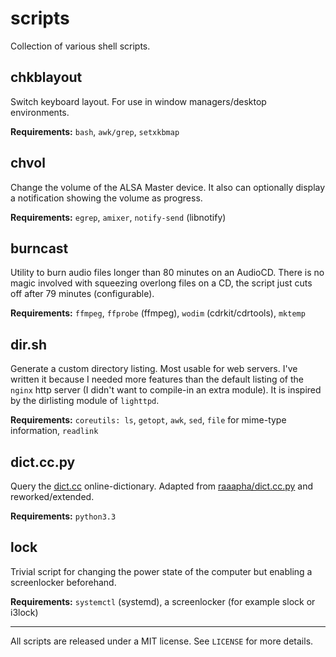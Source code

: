 scripts
=======

Collection of various shell scripts.

chkblayout
----------
Switch keyboard layout. For use in window managers/desktop environments.

__Requirements:__ `bash`, `awk/grep`, `setxkbmap`

chvol
-----
Change the volume of the ALSA Master device. It also can optionally
display a notification showing the volume as progress.

__Requirements:__ `egrep`, `amixer`, `notify-send` (libnotify)

burncast
--------
Utility to burn audio files longer than 80 minutes on an AudioCD. There is no magic involved with squeezing overlong files on a CD, the script just cuts off after 79 minutes (configurable).

__Requirements:__ `ffmpeg`, `ffprobe` (ffmpeg), `wodim` (cdrkit/cdrtools), `mktemp`

dir.sh
------
Generate a custom directory listing. Most usable for web servers. I've
written it because I needed more features than the default listing of
the `nginx` http server (I didn't want to compile-in an extra module).
It is inspired by the dirlisting module of `lighttpd`.

__Requirements:__ `coreutils: ls`, `getopt`, `awk`, `sed`, `file` for mime-type
information, `readlink`

dict.cc.py
----------
Query the [dict.cc](http://www.dict.cc) online-dictionary. Adapted from
[raaapha/dict.cc.py](https://github.com/raaapha/dict.cc.py) and
reworked/extended.

__Requirements:__ `python3.3`

lock
----
Trivial script for changing the power state of the computer but enabling a
screenlocker beforehand.

__Requirements:__ `systemctl` (systemd), a screenlocker (for example slock or
i3lock)

- - -
All scripts are released under a MIT license. See `LICENSE` for more
details.
